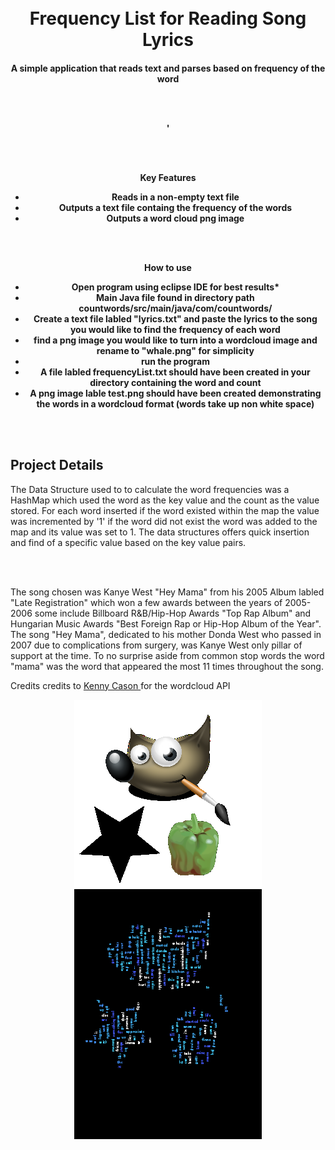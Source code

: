 



<h1 align="center">
  <br>
 Frequency List for Reading Song Lyrics
  <br>
</h1>

<h4 align="center">A simple application that reads text and parses based on frequency of the word
  
  <br><br>
  
  <p align="center">'
 
</p>

<br><br>

Key Features
<br>

* Reads in a non-empty text file
  <br>
* Outputs a text file containg the frequency of the words
  <br>
* Outputs a word cloud png image 

<br><br>


How to use
<br>


* Open program using eclipse IDE for best results*
  <br>
* Main Java file found in directory path countwords/src/main/java/com/countwords/
  <br>
* Create a text file labled "lyrics.txt" and paste the lyrics to the song
  <br>
  you would like to find the frequency of each word
  <br>
* find a png image you would like to turn into a wordcloud image and rename to "whale.png" for simplicity
  <br>
* run the program
  <br>
* A file labled frequencyList.txt should have been created in your directory containing the word and count
  <br>
* A png image lable test.png should have been created demonstrating the words in a wordcloud format
    (words take up non white space)
    
 <br><br>
 
 <h2> Project Details </h2>
 
 <p>  The Data Structure used to to calculate the word frequencies was a HashMap which used the word as the key value
      and the count as the value stored. For each word inserted if the word existed within the map the value was incremented
      by '1' if the word did not exist the word was added to the map and its value was set to 1. The data structures offers   
      quick insertion and find of a specific value based on the key value pairs. 
  </p>
  
  <br><br>
  
  <p>  The song chosen was Kanye West "Hey Mama" from his 2005 Album labled "Late Registration" which won a few awards      
       between the years of 2005-2006 some include Billboard R&B/Hip-Hop Awards "Top Rap Album" and Hungarian Music Awards   
       "Best Foreign Rap or Hip-Hop Album of the Year". The song "Hey Mama", dedicated to his mother Donda West who passed
       in 2007 due to complications from surgery, was Kanye West only pillar of support at the time. To no surprise aside 
       from common stop words the word "mama" was the word that appeared the most 11 times throughout the song.
  </p>
 
 
 

Credits
  credits to <a href= "https://github.com/kennycason/kumo">Kenny Cason </a> for the wordcloud API
  
  
  
  
  
 <p align= "center">
  <img src = "countwords/whale.png">  
<img src = "countwords/test.png">
</p>

